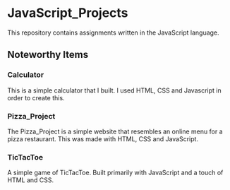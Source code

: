 # JavaScript_Projects
This repository contains assignments written in the JavaScript language.

## Noteworthy Items

### Calculator
This is a simple calculator that I built. 
I used HTML, CSS and Javascript in order to create this. 

### Pizza_Project
The Pizza_Project is a simple website that resembles an online menu for a pizza restaurant.
This was made with HTML, CSS and JavaScript.

### TicTacToe
A simple game of TicTacToe.
Built primarily with JavaScript and a touch of HTML and CSS.
